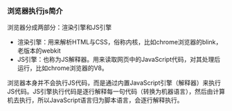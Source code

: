 ### 浏览器执行js简介



浏览器分成两部分：渲染引擎和JS引擎

- 渲染引擎：用来解析HTML与CSS，俗称内核，比如chrome浏览器的blink，老版本的webkit
- JS引擎：也称为JS解释器。用来读取网页中的JavaScript代码，对其处理后运行，比如chrome浏览器的V8。



浏览器本身并不会执行JS代码，而是通过内置JavaScript引擎（解释器）来执行JS代码。JS引擎执行代码是逐行解释每一句代码（转换为机器语言），然后由计算机去执行，所以JavaScript语言归为脚本语言，会逐行解释执行。

